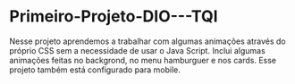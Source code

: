 # Primeiro-Projeto-DIO---TQI
Nesse projeto aprendemos a trabalhar com algumas animações através do próprio CSS sem a necessidade de usar o Java Script.
Inclui algumas animações feitas no backgrond, no menu hamburguer e nos cards.
Esse projeto também está configurado para mobile.
